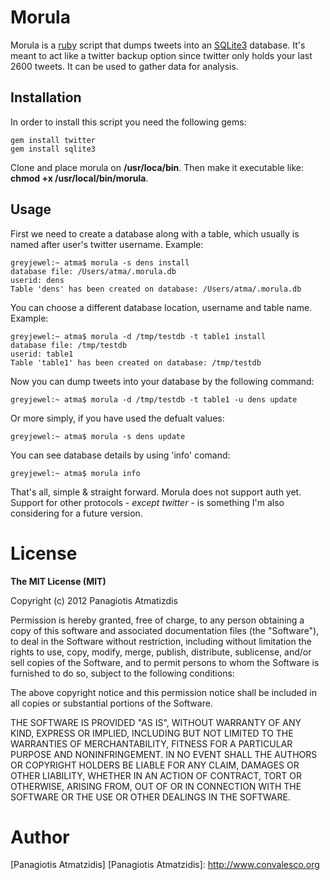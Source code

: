 # Morula
Morula is a [ruby][] script that dumps tweets into an [SQLite3][] database. It's meant to act like a twitter backup option since twitter only holds your last 2600 tweets. It can be used to gather data for analysis.

## Installation 
In order to install this script you need the following gems:
  
    gem install twitter
    gem install sqlite3

Clone and place morula on **/usr/loca/bin**. Then make it executable like: **chmod +x /usr/local/bin/morula**.

## Usage
First we need to create a database along with a table, which usually is named after user's twitter username. Example:

	greyjewel:~ atma$ morula -s dens install
	database file: /Users/atma/.morula.db
	userid: dens
	Table 'dens' has been created on database: /Users/atma/.morula.db

You can choose a different database location, username and table name. Example:
	
	greyjewel:~ atma$ morula -d /tmp/testdb -t table1 install
	database file: /tmp/testdb
	userid: table1
	Table 'table1' has been created on database: /tmp/testdb

Now you can dump tweets into your database by the following command:
	
	greyjewel:~ atma$ morula -d /tmp/testdb -t table1 -u dens update
	
Or more simply, if you have used the defualt values:
	
	greyjewel:~ atma$ morula -s dens update
	
You can see database details by using 'info' comand:
	
	greyjewel:~ atma$ morula info
	
That's all, simple & straight forward. Morula does not support auth yet. Support for other protocols - *except twitter* - is something I'm also considering for a future version.

[SQLite3]: http://www.sqlite.org/
[ruby]: http://www.ruby-lang.org/en/

# License
**The MIT License (MIT)**

Copyright (c) 2012 Panagiotis Atmatizdis

Permission is hereby granted, free of charge, to any person obtaining a copy of this software and associated documentation files (the "Software"), to deal in the Software without restriction, including without limitation the rights to use, copy, modify, merge, publish, distribute, sublicense, and/or sell copies of the Software, and to permit persons to whom the Software is furnished to do so, subject to the following conditions:

The above copyright notice and this permission notice shall be included in all copies or substantial portions of the Software.

THE SOFTWARE IS PROVIDED "AS IS", WITHOUT WARRANTY OF ANY KIND, EXPRESS OR IMPLIED, INCLUDING BUT NOT LIMITED TO THE WARRANTIES OF MERCHANTABILITY, FITNESS FOR A PARTICULAR PURPOSE AND NONINFRINGEMENT. IN NO EVENT SHALL THE AUTHORS OR COPYRIGHT HOLDERS BE LIABLE FOR ANY CLAIM, DAMAGES OR OTHER LIABILITY, WHETHER IN AN ACTION OF CONTRACT, TORT OR OTHERWISE, ARISING FROM, OUT OF OR IN CONNECTION WITH THE SOFTWARE OR THE USE OR OTHER DEALINGS IN THE SOFTWARE.

# Author
[Panagiotis Atmatzidis]
[Panagiotis Atmatzidis]: http://www.convalesco.org 
